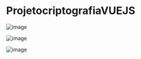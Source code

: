 # ProjetocriptografiaVUEJS
![image](https://user-images.githubusercontent.com/5197047/203457406-1907bd12-f542-4684-8443-516e69445673.png)

![image](https://user-images.githubusercontent.com/5197047/203457451-375d6859-5658-4cde-bdc5-ffe39e9c3be3.png)


![image](https://user-images.githubusercontent.com/5197047/203457477-5c58d7cd-5c3b-4f21-a748-c02d06b662f6.png)


